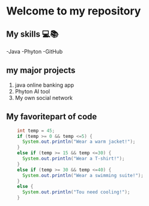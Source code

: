 
# Welcome to my repository
## My skills 💻📚
  -Java
  -Phyton
  -GitHub

## my major projects
1. java online banking app
2. Phyton AI tool
3. My own social network

## My favoritepart of code
```java
    int temp = 45;
    if (temp >= 0 && temp <=5) {
      System.out.println("Wear a warm jacket!");
    }
    else if (temp >= 15 && temp <=30) {
      System.out.println("Wear a T-shirt!");
    }
    else if (temp >= 30 && temp <=40) {
      System.out.println("Wear a swimming suite!");
    }
    else {
      System.out.println("Tou need cooling!");
    }
```
